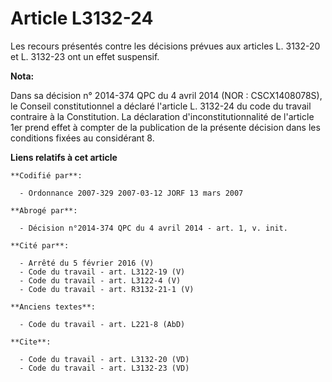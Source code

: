 # Article L3132-24

Les recours présentés contre les décisions prévues aux articles L. 3132-20 et L. 3132-23 ont un effet suspensif.

**Nota:**

Dans sa décision n° 2014-374 QPC du 4 avril 2014 (NOR : CSCX1408078S), le Conseil constitutionnel a déclaré l'article L.
3132-24 du code du travail contraire à la Constitution. La déclaration d'inconstitutionnalité de l'article 1er prend effet à
compter de la publication de la présente décision dans les conditions fixées au considérant 8.

**Liens relatifs à cet article**

	**Codifié par**:

	  - Ordonnance 2007-329 2007-03-12 JORF 13 mars 2007

	**Abrogé par**:

	  - Décision n°2014-374 QPC du 4 avril 2014 - art. 1, v. init.

	**Cité par**:

	  - Arrêté du 5 février 2016 (V)
	  - Code du travail - art. L3122-19 (V)
	  - Code du travail - art. L3122-4 (V)
	  - Code du travail - art. R3132-21-1 (V)

	**Anciens textes**:

	  - Code du travail - art. L221-8 (AbD)

	**Cite**:

	  - Code du travail - art. L3132-20 (VD)
	  - Code du travail - art. L3132-23 (VD)
